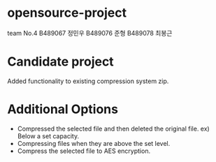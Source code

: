# opensource-project
team No.4
B489067 정민우
B489076 준형
B489078 최봉근

# Candidate project
Added functionality to existing compression system zip.

# Additional Options
* Compressed the selected file and then deleted the original file. ex) Below a set capacity.
* Compressing files when they are above the set level.
* Compress the selected file to AES encryption.
